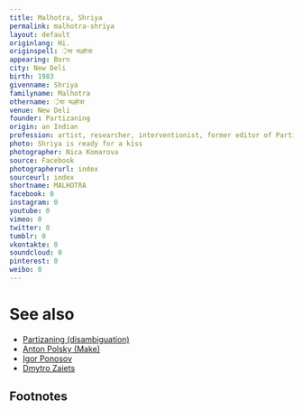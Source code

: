 ```yaml
---
title: Malhotra, Shriya
permalink: malhotra-shriya
layout: default
originlang: Hi.
originspell: ्रेया मल्होत्रा
appearing: Born
city: New Deli
birth: 1983
givenname: Shriya
familyname: Malhotra
othername: ्रेया मल्होत्रा
venue: New Deli
founder: Partizaning
origin: an Indian
profession: artist, researcher, interventionist, former editor of Partizaning, living and working at New Deli
photo: Shriya is ready for a kiss
photographer: Nica Komarova
source: Facebook
photographerurl: index
sourceurl: index
shortname: MALHOTRA
facebook: 0
instagram: 0
youtube: 0
vimeo: 0
twitter: 0
tumblr: 0
vkontakte: 0
soundcloud: 0
pinterest: 0
weibo: 0
---
```


<!---
To edit top block see
icon "Meta Data"
on right menu
Full edit instructions
indexmod.gq/edit
-->

# See also

+ [Partizaning (disambiguation)](partizaning-disambiguation)
+ [Anton Polsky (Make)](polsky-anton-make)
+ [Igor Ponosov](ponosov-igor)
+ [Dmytro Zaiets](zaiets-dmytro)

## Footnotes
